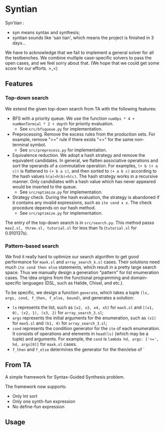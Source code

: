 # Syntian

Syn'tian :
* syn means syntax and synthesis;
* syntian sounds like 'san tian', which means the project is finished in 3 days...

We have to acknowledge that we fail to implement a general solver for all the testbenches. We combine multiple case-specific solvers to pass the open cases, and we feel sorry about that. (We hope that we could get some score for our efforts. >_<)

## Features

### Top-down search
We extend the given top-down search from TA with the following features:
* BFS with a priority queue. We use the function `numOps * 4 + numNonTermial * 2 + depth` for priority evaluation. 
  * See `src/bfsqueue.py` for implementation.
* Preprocessing. Remove the excess rules from the production sets. For example, remove ">=" rule if there exists "<=" for the same non-terminal symbol.
  * See `src/preprocess.py` for implementation.
* Equivalence reduction. We adopt a hash strategy and remove the equivalent candidates. In general, we flatten associative operations and sort the operands of a commutative operation. For examples, `(+ b (+ a c))` is flattened to `(+ b a c)`, and then sorted to `(+ a b c)` according to the hash values `h(a)<h(b)<h(c)`. The hash strategy works in a recursive manner. Only candidiates with a hash value which has never appeared would be inserted to the queue.
  * See `src/optimize.py` for implementation.
* Strategy check. During the hash evaluation, the strategy is abandoned if it contains any invalid expressions, such as `ite cond x x`. The check procedure depends on our hash method.
  * See `src/optimize.py` for implementation.

The entry of the top-down search is in `src/search.py`. This method passs `max2.sl, three.sl, tutorial.sl` for less than 1s (`tutorial.sl` for 0.910137s).
### Pattern-based search

We find it really hard to optimize our search algorithm to get good performance for `maxk.sl` and `array_search_k.sl` cases. Their solutions need much `ite cond then else` statements, which result in a pretty large search space. Thus we manually design a generation "pattern" for list enumeration cases. The idea origins from the functional programming and domain-specific languages (DSL, such as Halide, Chisel, and etc.).

To be specific, we design a function `generate`, which takes a tuple `(ls, args, cond, f_then, f_else, bound)`, and generates a solution:
* `ls` represents the list, such as `[x2, x3, x4, x5]` for `max5.sl` and `[(x1, 0), (x2, 1), (x3, 2)` for `array_search_3.sl`;
* `args` represents the initial arguments for the enumeration, such as `(x1)` for `max5.sl` and `(k1, 4)` for `array_search_3.sl`;
* `cond` represents the condition generator for the `ite` of each enumeration. It consists of operations and elements in `head(ls)` (which may be a tuple) and arguments. For example, the `cond` is `lambda hd, args: ['<=', hd, args[0]]` for `maxk.sl` cases.
* `f_then` and `f_else` determines the generator for the then/else of `

## From TA
A simple framework for Syntax-Guided Synthesis problem.

The framework now supports:
* Only Int sort
* Only one synth-fun expression
* No define-fun expression

## Usage
